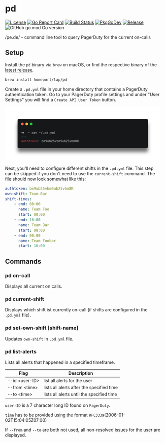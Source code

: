 # pd

[![License](https://img.shields.io/github/license/homeport/pd.svg)](https://github.com/homeport/pd/blob/main/LICENSE)
[![Go Report Card](https://goreportcard.com/badge/github.com/homeport/pd)](https://goreportcard.com/report/github.com/homeport/pd)
[![Build Status](https://travis-ci.com/homeport/pd.svg?branch=main)](https://travis-ci.com/homeport/pd)
[![PkgGoDev](https://pkg.go.dev/badge/github.com/homeport/pd)](https://pkg.go.dev/github.com/homeport/pd)
[![Release](https://img.shields.io/github/release/homeport/pd.svg)](https://github.com/homeport/pd/releases/latest)
![GitHub go.mod Go version](https://img.shields.io/github/go-mod/go-version/homeport/pd)

/pe.de/ - command line tool to query PagerDuty for the current on-calls

## Setup

Install the `pd` binary via `brew` on macOS, or find the respective binary of the [latest release](https://github.com/homeport/pd/releases/latest).

```sh
brew install homeport/tap/pd
```

Create a `.pd.yml` file in your home directory that contains a PagerDuty authentication token. Go to your PagerDuty profile settings and under "User Settings" you will find a `Create API User Token` button.

![pd-yaml-example](.docs/images/pd-yaml.png?raw=true "Example of the PagerDuty config file")

Next, you'll need to configure different shifts in the `.pd.yml` file. This step can be skipped if you don't need to use the `current-shift` command. The file should now look somewhat like this:

```yaml
authtoken: bm9ub25vbm9ub25vbm8K
own-shift: Team Bar
shift-times:
    - end: 08:00
      name: Team Foo
      start: 00:00
    - end: 16:00
      name: Team Bar
      start: 08:00
    - end: 00:00
      name: Team Foobar
      start: 16:00
```

## Commands

### pd on-call

Displays all current on calls.

### pd current-shift

Displays which shift ist currently on-call (if shifts are configured in the `.pd.yml` file).

### pd set-own-shift [shift-name]

Updates `own-shift` in `.pd.yml` file.

### pd list-alerts

Lists all alerts that happened in a specified timeframe.

Flag | Description
--- | ---
--id \<user-ID> | list all alerts for the user
--from \<time> | lists all alerts after the specified time
--to \<time> | lists all alerts until the specified time

`user-ID` is a 7 character long ID found on `PagerDuty`.

`time` has to be provided using the format `RFC3339`(2006-01-02T15:04:05Z07:00)

If `--from` and `--to` are both not used, all non-resolved issues for the user are displayed.
